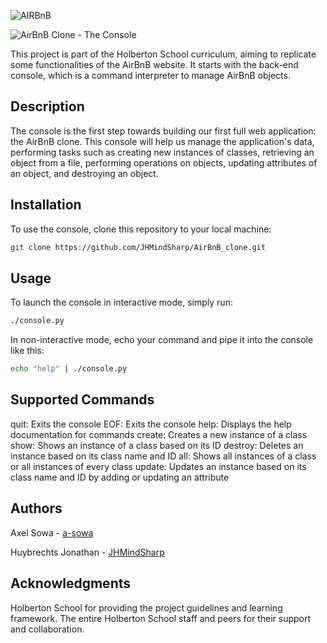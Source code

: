 ![AIRBnB](https://image.noelshack.com/fichiers/2024/10/1/1709545436-dall-e-2024-03-04-10-42-38-a-stylish-and-minimalist-representation-of-a-console-interface-symbolizing-an-airbnb-clone-project-the-image-is-primarily-in-black-and-white-featur.jpg)


![AirBnB Clone - The Console](https://image.noelshack.com/fichiers/2024/10/1/1709545988-dall-e-2024-03-04-10-51-34-create-a-stylish-modern-rectangular-banner-for-the-title-airbnb-clone-the-console-the-banner-should-encapsulate-the-essence-of-a-command-interpr.png)

This project is part of the Holberton School curriculum, aiming to replicate some functionalities of the AirBnB website. It starts with the back-end console, which is a command interpreter to manage AirBnB objects.

## Description

The console is the first step towards building our first full web application: the AirBnB clone. This console will help us manage the application's data, performing tasks such as creating new instances of classes, retrieving an object from a file, performing operations on objects, updating attributes of an object, and destroying an object.

## Installation

To use the console, clone this repository to your local machine:

```bash
git clone https://github.com/JHMindSharp/AirBnB_clone.git 
```

## Usage

To launch the console in interactive mode, simply run:

```bash
./console.py
```

In non-interactive mode, echo your command and pipe it into the console like this:

```bash
echo "help" | ./console.py
```

## Supported Commands

quit: Exits the console
EOF: Exits the console
help: Displays the help documentation for commands
create: Creates a new instance of a class
show: Shows an instance of a class based on its ID
destroy: Deletes an instance based on its class name and ID
all: Shows all instances of a class or all instances of every class
update: Updates an instance based on its class name and ID by adding or updating an attribute

## Authors

Axel Sowa - [a-sowa](https://github.com/a-sowa)

Huybrechts Jonathan - [JHMindSharp](https://github.com/JHMindSharp)

## Acknowledgments

Holberton School for providing the project guidelines and learning framework.
The entire Holberton School staff and peers for their support and collaboration.

